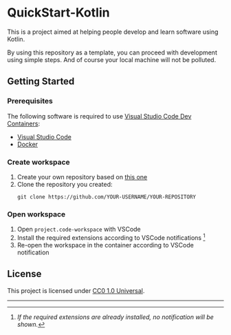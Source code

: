 # QuickStart-Kotlin

This is a project aimed at helping people develop and learn software using Kotlin.

By using this repository as a template, you can proceed with development using simple steps. And of course your local machine will not be polluted.


## Getting Started

### Prerequisites

The following software is required to use [Visual Studio Code Dev Containers](https://code.visualstudio.com/docs/devcontainers/containers):  
- [Visual Studio Code](https://code.visualstudio.com)
- [Docker](https://www.docker.com)


### Create workspace

1. Create your own repository based on [this one](https://github.com/kurow3/quick-start-kotlin)
1. Clone the repository you created:
   ```
   git clone https://github.com/YOUR-USERNAME/YOUR-REPOSITORY
   ```


### Open workspace

1. Open `project.code-workspace` with VSCode
1. Install the required extensions according to VSCode notifications [^1]
1. Re-open the workspace in the container according to VSCode notification


## License

This project is licensed under [CC0 1.0 Universal](/LICENSE).


---

[^1]: *If the required extensions are already installed, no notification will be shown.*
